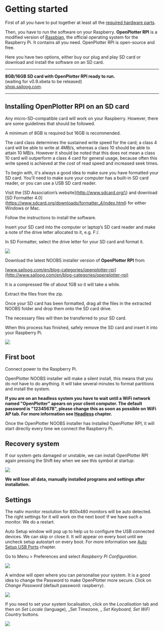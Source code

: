 # Getting started

First of all you have to put together at least all the [required hardware parts](what_do_you_need.md).

Then, you have to run the software on your Raspberry. **OpenPlotter RPI** is a modified version of [Raspbian](https://www.raspbian.org/), the official operating system for the Raspberry Pi. It contains all you need. OpenPlotter RPI is open-source and free.

Here you have two options, either buy our plug and play SD card or download and install the software on an SD card.

---

**8GB/16GB SD card with OpenPlotter RPI ready to run.**  
\(waiting for v0.9.xbeta to be released\)  
[shop.sailoog.com](http://shop.sailoog.com).

---

## Installing OpenPlotter RPI on an SD card

Any micro-SD-compatible card will work on your Raspberry. However, there are some guidelines that should be followed.

A minimum of 8GB is required but 16GB is recommended.

The card class determines the sustained write speed for the card; a class 4 card will be able to write at 4MB/s, whereas a class 10 should be able to attain 10 MB/s. However it should be noted that this does not mean a class 10 card will outperform a class 4 card for general usage, because often this write speed is achieved at the cost of read speed and increased seek times.

To begin with, it's always a good idea to make sure you have formatted your SD card. You'll need to make sure your computer has a built-in SD card reader, or you can use a USB SD card reader.

Visit the [SD Association’s website](http://www.sdcard.org/\) and download [SD Formatter 4.0]\(https://www.sdcard.org/downloads/formatter_4/index.html) for either Windows or Mac.

Follow the instructions to install the software.

Insert your SD card into the computer or laptop’s SD card reader and make a note of the drive letter allocated to it, e.g. F:/.

In SD Formatter, select the drive letter for your SD card and format it.

![](SD-Formatter.jpg)

Download the latest NOOBS installer version of **OpenPlotter RPI** from

[www.sailoog.com/en/blog-categories/openplotter-rpi](http://www.sailoog.com/en/blog-categories/openplotter-rpi)

It is a compressed file of about 1GB so it will take a while.

Extract the files from the zip.

Once your SD card has been formatted, drag all the files in the extracted NOOBS folder and drop them onto the SD card drive.

The necessary files will then be transferred to your SD card.

When this process has finished, safely remove the SD card and insert it into your Raspberry Pi.

![](boot1.png)

## First boot

Connect power to the Raspberry Pi.

OpenPlotter NOOBS installer will make a silent install, this means that you do not have to do anything. It will take several minutes to format partitions and install the system.

**If you are on an headless system you have to wait until a WiFi network named "OpenPlotter" apears on your client computer. The default password is "12345678", please change this as soon as possible on WiFi AP tab. For more information see **[**Headless**](/headless.md)** chapter.**

Once the OpenPlotter NOOBS installer has installed OpenPlotter RPI, it will start directly every time we connect the Raspberry Pi.

## Recovery system

If our system gets damaged or unstable, we can install OpenPlotter RPI again pressing the Shift key when we see this symbol at startup:

![](recovery.png)

**We will lose all data, manually installed programs and settings after installation.**

## Settings

The nativ monitor resolution for 800x480 monitors will be auto detected. The right settings for it will work on the next boot! If we have such a monitor. We do a restart.

Auto Setup window will pop up to help us to configure the USB connected devices. We can skip or close it. It will appear on every boot until we uncheck setup autostart on every boot. For more information see [Auto Setup USB Ports](/auto-setup-usb-ports.md) chapter.

Go to Menu > Preferences and select _Raspberry Pi Configuration_.

![](RPIsetup1.jpg)

A window will open where you can personalise your system. It is a good idea to change the Password to make OpenPlotter more secure. Click on _Change Password_ (default password: raspberry).

![](RPIsetup3.jpg)

If you need to set your system localisation, click on the _Localisation_ tab and then on _Set Locale_ (language), _Set Timezone, _ _Set Keyboard, Set WiFi Country_ buttons.

![](RPIsetup2.jpg)



